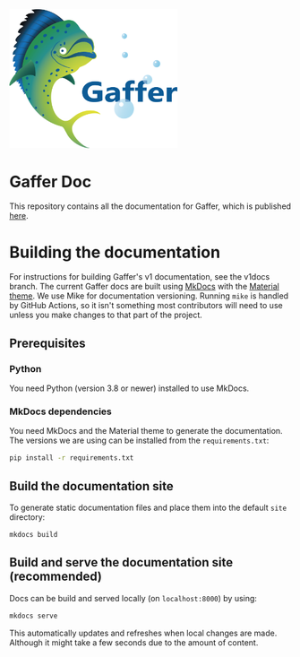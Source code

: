 <img src="docs/assets/logoWithText.png" width="300">

Gaffer Doc
==========

This repository contains all the documentation for Gaffer, which is published [here](https://gchq.github.io/gaffer-doc/).

# Building the documentation
For instructions for building Gaffer's v1 documentation, see the v1docs branch.
The current Gaffer docs are built using [MkDocs](https://www.mkdocs.org) with the [Material theme](https://squidfunk.github.io/mkdocs-material/).
We use Mike for documentation versioning. Running `mike` is handled by GitHub Actions, so it isn't something most contributors will need to use unless you make changes to that part of the project.

## Prerequisites
### Python
You need Python (version 3.8 or newer) installed to use MkDocs.

### MkDocs dependencies
You need MkDocs and the Material theme to generate the documentation. The versions we are using can be installed from the `requirements.txt`:

```bash
pip install -r requirements.txt
```
 
## Build the documentation site
To generate static documentation files and place them into the default `site` directory:

```bash
mkdocs build
```

## Build and serve the documentation site (recommended)
Docs can be build and served locally (on `localhost:8000`) by using:

```bash
mkdocs serve
```

This automatically updates and refreshes when local changes are made. Although it might take a few seconds due to the amount of content.